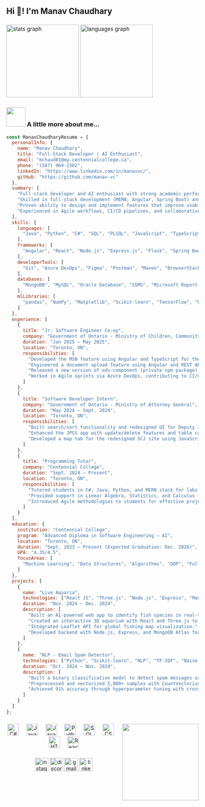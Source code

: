<h2 align="left">Hi 👋! I'm Manav Chaudhary</h2>

###

<div align="start">
  <img src="https://github-readme-stats.vercel.app/api?username=manav-vc&hide_title=false&hide_rank=false&show_icons=true&include_all_commits=true&count_private=true&disable_animations=false&theme=dracula&locale=en&hide_border=false" height="190" alt="stats graph"  />
  <img src="https://github-readme-stats.vercel.app/api/top-langs?username=manav-vc&locale=en&hide_title=false&layout=compact&card_width=320&langs_count=5&theme=dracula&hide_border=false" height="190" alt="languages graph"/>
</div>

###


### <img src="https://media.giphy.com/media/VgCDAzcKvsR6OM0uWg/giphy.gif" width="50"> A little more about me...  

```javascript
const ManavChaudharyResume = {
  personalInfo: {
    name: "Manav Chaudhary",
    title: "Full-Stack Developer | AI Enthusiast",
    email: "mchaud81@my.centennialcollege.ca",
    phone: "(587) 969-2382",
    linkedIn: "https://www.linkedin.com/in/manavvc/",
    gitHub: "https://github.com/manav-vc"
  },
  summary: [
    "Full-stack developer and AI enthusiast with strong academic performance (GPA: 4.35/4.5) and hands-on experience in developing scalable applications.",
    "Skilled in full-stack development (MERN, Angular, Spring Boot) and machine learning (TensorFlow, PyTorch, Scikit-learn).",
    "Proven ability to design and implement features that improve usability, efficiency, and performance for government applications.",
    "Experienced in Agile workflows, CI/CD pipelines, and collaborative software development environments."
  ],
  skills: {
    languages: [
      "Java", "Python", "C#", "SQL", "PLSQL", "JavaScript", "TypeScript", "PHP", "Visual Basic", "HTML/CSS", "XML"
    ],
    frameworks: [
      "Angular", "React", "Node.js", "Express.js", "Flask", "Spring Boot", "ASP.NET", "JUnit", "WordPress", "Bootstrap"
    ],
    developerTools: [
      "Git", "Azure DevOps", "Figma", "Postman", "Maven", "BrowserStack", "Android Studio", "Linux"
    ],
    databases: [
      "MongoDB", "MySQL", "Oracle Database", "SSMS", "Microsoft Report Builder"
    ],
    mlLibraries: [
      "pandas", "NumPy", "Matplotlib", "Scikit-learn", "TensorFlow", "PyTorch"
    ]
  },
  experience: [
    {
      title: "Jr. Software Engineer Co-op",
      company: "Government of Ontario - Ministry of Children, Community and Social Services",
      duration: "Jan 2025 – May 2025",
      location: "Toronto, ON",
      responsibilities: [
        "Developed the MSN feature using Angular and TypeScript for the MyBenefits portal, enabling 276K+ ODSP clients to request diabetic supplies online and reducing manual processing by 40%.",
        "Engineered a document upload feature using Angular and REST APIs, enhancing module-wide file handling and increasing monthly uploads by 34%.",
        "Released a new version of ods-component (private npm package) with a custom Angular paginator, enabling table navigation across 10+ modules.",
        "Worked in Agile sprints via Azure DevOps, contributing to CI/CD delivery and team code reviews."
      ]
    },
    {
      title: "Software Developer Intern",
      company: "Government of Ontario - Ministry of Attorney General",
      duration: "May 2024 – Sept. 2024",
      location: "Toronto, ON",
      responsibilities: [
        "Built search/sort functionality and redesigned UI for Deputy Judges Database using React, C#, and SQL, benefiting 200+ internal users.",
        "Enhanced the JPSS app with update/delete features and table calculations using Visual Basic, ASP.NET, and SQL, reducing data entry time by 28%.",
        "Developed a map tab for the redesigned SCJ site using JavaScript and Google Maps API, displaying 50+ court locations with interactive pins and labels."
      ]
    },
    {
      title: "Programming Tutor",
      company: "Centennial College",
      duration: "Sept. 2024 – Present",
      location: "Toronto, ON",
      responsibilities: [
        "Tutored students in C#, Java, Python, and MERN stack for labs and real-world scenarios.",
        "Provided support in Linear Algebra, Statistics, and Calculus for technical problem-solving.",
        "Introduced Agile methodologies to students for effective project workflows."
      ]
    }
  ],
  education: {
    institution: "Centennial College",
    program: "Advanced Diploma in Software Engineering – AI",
    location: "Toronto, ON",
    duration: "Sept. 2023 – Present (Expected Graduation: Dec. 2026)",
    GPA: "4.35/4.5",
    focusAreas: [
      "Machine Learning", "Data Structures", "Algorithms", "OOP", "Full Stack Development", "Testing & QA"
    ]
  },
  projects: [
    {
      name: "Live Aquaria",
      technologies: ["React JS", "Three.js", "Node.js", "Express", "MongoDB", "Leaflet API", "Gemini API"],
      duration: "Nov. 2024 – Dec. 2024",
      description: [
        "Built an AI-powered web app to identify fish species in real-time using Google’s Gemini API.",
        "Created an interactive 3D aquarium with React and Three.js to visualize user catches.",
        "Integrated Leaflet API for global fishing map visualization.",
        "Developed backend with Node.js, Express, and MongoDB Atlas for scalable data management."
      ]
    },
    {
      name: "NLP - Email Spam Detector",
      technologies: ["Python", "Scikit-learn", "NLP", "TF-IDF", "Naive Bayes"],
      duration: "Oct. 2024 – Nov. 2024",
      description: [
        "Built a binary classification model to detect spam messages using TF-IDF and Naive Bayes.",
        "Preprocessed and vectorized 5,000+ samples with CountVectorizer.",
        "Achieved 91% accuracy through hyperparameter tuning with cross-validation."
      ]
    }
  ]
};

```
###

<a href="https://myoctocat.dev/@sw-yx/octocat">
  <img align="right" src="https://user-images.githubusercontent.com/6764957/101532175-1cda1580-39cf-11eb-92fc-8466f97122fc.png" width=200 />
</a>

###

<div align="center">
  <img src="https://cdn.jsdelivr.net/gh/devicons/devicon/icons/csharp/csharp-original.svg" height="30" alt="C# logo" />
  <img width="12" />
  <img src="https://cdn.jsdelivr.net/gh/devicons/devicon/icons/javascript/javascript-original.svg" height="30" alt="JavaScript logo" />
  <img width="12" />
  <img src="https://cdn.jsdelivr.net/gh/devicons/devicon/icons/java/java-original.svg" height="30" alt="Java logo" />
  <img width="12" />
  <img src="https://cdn.jsdelivr.net/gh/devicons/devicon/icons/python/python-original.svg" height="30" alt="Python logo" />
  <img width="12" />
  <img src="https://cdn.jsdelivr.net/gh/devicons/devicon/icons/mysql/mysql-original.svg" height="30" alt="SQL logo" />
  <img width="12" />
  <img src="https://cdn.jsdelivr.net/gh/devicons/devicon/icons/css3/css3-original.svg" height="30" alt="CSS logo" />
  <img width="12" />
  <img src="https://cdn.jsdelivr.net/gh/devicons/devicon/icons/html5/html5-original.svg" height="30" alt="HTML logo" />
  <img width="12" />
  <img src="https://cdn.jsdelivr.net/gh/devicons/devicon/icons/react/react-original.svg" height="30" alt="React logo" />
</div>


###

<div align="center">
  <a href="https://www.instagram.com/manav_chaudhary_3012/?hl=en" target="_blank"><img src="https://img.shields.io/static/v1?message=Instagram&logo=instagram&label=&color=E4405F&logoColor=white&labelColor=&style=for-the-badge" height="35" alt="instagram logo"  /></a> 
   <a href="https://discord.com/" target="_blank"><img src="https://img.shields.io/static/v1?message=Discord&logo=discord&label=&color=7289DA&logoColor=white&labelColor=&style=for-the-badge" height="35" alt="discord logo" /></a> 
  <a href="mailto:manavchaudhary462@gmail.com" target="_blank"><img src="https://img.shields.io/static/v1?message=Gmail&logo=gmail&label=&color=D14836&logoColor=white&labelColor=&style=for-the-badge" height="35" alt="gmail logo"  /></a> 
  <a href="https://www.linkedin.com/in/manav-chaudhary-26348a260/" target="_blank"> <img src="https://img.shields.io/static/v1?message=LinkedIn&logo=linkedin&label=&color=0077B5&logoColor=white&labelColor=&style=for-the-badge" height="35" alt="linkedin logo"/> </a> 
</div>

###







